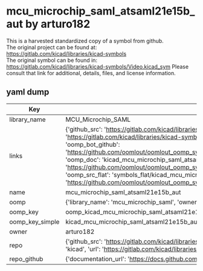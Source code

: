 # mcu_microchip_saml_atsaml21e15b_aut by arturo182  
This is a harvested standardized copy of a symbol from github.  
The original project can be found at:  
https://gitlab.com/kicad/libraries/kicad-symbols  
The original symbol can be found in:
https://gitlab.com/kicad/libraries/kicad-symbols/Video.kicad_sym
Please consult that link for additional, details, files, and license information.  
## yaml dump  
| Key | Value |  
| --- | --- |  
| library_name | MCU_Microchip_SAML |  
| links | {'github_src': 'https://gitlab.com/kicad/libraries/kicad-symbols/Video.kicad_sym', 'github_src_repo': 'https://gitlab.com/kicad/libraries/kicad-symbols', 'oomp_bot': 'kicad_mcu_microchip_saml_atsaml21e15b_aut/working', 'oomp_bot_github': 'https://github.com/oomlout/oomlout_oomp_symbol_bot/tree/main/kicad_mcu_microchip_saml_atsaml21e15b_aut/working', 'oomp_doc': 'kicad_mcu_microchip_saml_atsaml21e15b_aut/working', 'oomp_doc_github': 'https://github.com/oomlout/oomlout_oomp_symbol_doc/tree/main/kicad_mcu_microchip_saml_atsaml21e15b_aut/working', 'oomp_src_flat': 'symbols_flat/kicad_mcu_microchip_saml_atsaml21e15b_aut/working', 'oomp_src_flat_github': 'https://github.com/oomlout/oomlout_oomp_symbol_src/tree/main/kicad_mcu_microchip_saml_atsaml21e15b_aut/working'} |  
| name | mcu_microchip_saml_atsaml21e15b_aut |  
| oomp | {'library_name': 'mcu_microchip_saml', 'owner_name': 'kicad', 'symbol_name': 'mcu_microchip_saml_atsaml21e15b_aut'} |  
| oomp_key | oomp_kicad_mcu_microchip_saml_atsaml21e15b_aut |  
| oomp_key_simple | kicad_mcu_microchip_saml_atsaml21e15b_aut |  
| owner | arturo182 |  
| repo | {'github_src': 'https://gitlab.com/kicad/libraries/kicad-symbols/Video.kicad_sym', 'name': 'libraries/kicad-symbols', 'owner': 'kicad', 'url': 'https://gitlab.com/kicad/libraries/kicad-symbols'} |  
| repo_github | {'documentation_url': 'https://docs.github.com/rest/repos/repos#get-a-repository', 'message': 'Not Found'} |  

